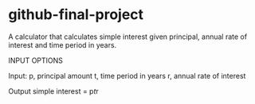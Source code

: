 # github-final-project

A calculator that calculates simple interest given principal, annual rate of interest and time period in years.

INPUT OPTIONS

Input:
   p, principal amount
   t, time period in years
   r, annual rate of interest

Output
   simple interest = p*t*r
